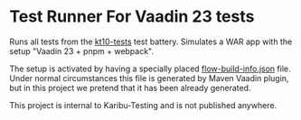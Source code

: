# Test Runner For Vaadin 23 tests

Runs all tests from the [kt10-tests](../kt10-tests) test battery.
Simulates a WAR app with the setup "Vaadin 23 + pnpm + webpack".

The setup is activated by having
a specially placed [flow-build-info.json](src/test/resources/META-INF/VAADIN/config/flow-build-info.json)
file. Under normal circumstances this file is generated by Maven Vaadin plugin,
but in this project we pretend that it has been already generated.

This project is internal to Karibu-Testing and is not published anywhere.
